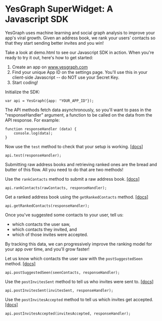 # YesGraph SuperWidget: A Javascript SDK

YesGraph uses machine learning and social graph analysis to improve your app's viral growth. Given an address book, we rank your users' contacts so that they start sending better invites and you win!

Take a look at demo.html to see our Javascript SDK in action. When you're ready to try it out, here's how to get started:

1. Create an app on www.yesgraph.com
2. Find your unique App ID on the settings page. You'll use this in your client-side Javascript -- do NOT use your Secret Key.
3. Start coding!

Initialize the SDK:
```
var api = YesGraph({app: "YOUR_APP_ID"});
```
The API methods fetch data asynchronously, so you'll want to pass in the "responseHandler" argument, a function to be called on the data from the API response. For example:
```
function responseHandler (data) {
    console.log(data);
}
```

Now use the `test` method to check that your setup is working. [[docs]](https://docs.yesgraph.com/docs/test)
```
api.test(responseHandler);
```

Submitting raw address books and retrieving ranked ones are the bread and butter of this flow. All you need to do that are two methods!

Use the `rankContacts` method to submit a raw address book. [[docs]](https://docs.yesgraph.com/docs/address-book)
```
api.rankContacts(rawContacts, responseHandler);
```

Get a ranked address book using the `getRankedContacts` method. [[docs]](https://docs.yesgraph.com/docs/address-book)
```
api.getRankedContacts(responseHandler);
```

Once you've suggested some contacts to your user, tell us:
- which contacts the user saw,
- which contacts they invited, and
- which of those invites were accepted.

By tracking this data, we can progressively improve the ranking model for your app over time, and you'll grow faster!

Let us know which contacts the user saw with the `postSuggestedSeen` method. [[docs]](https://docs.yesgraph.com/docs/suggested-seen)
```
api.postSuggestedSeen(seenContacts, responseHandler);
```

Use the `postInvitesSent` method to tell us who invites were sent to. [[docs]](https://docs.yesgraph.com/docs/invites-sent)
```
api.postInvitesSent(invitesSent, responseHandler);
```

Use the `postInvitesAccepted` method to tell us which invites get accepted. [[docs]](https://docs.yesgraph.com/docs/invites-accepted)
```
api.postInvitesAccepted(invitesAccepted, responseHandler);
```
